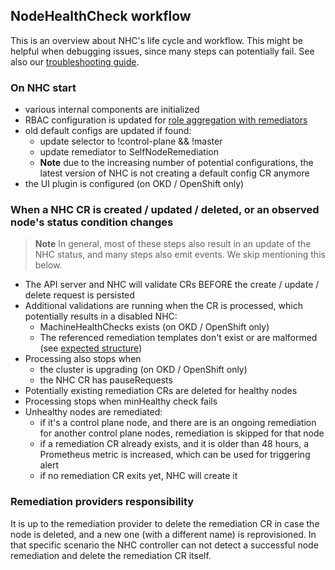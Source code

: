 ## NodeHealthCheck workflow

This is an overview about NHC's life cycle and workflow. This might be helpful
when debugging issues, since many steps can potentially fail. See also our
[troubleshooting guide](./troubleshooting.md).

### On NHC start

- various internal components are initialized
- RBAC configuration is updated for [role aggregation with remediators](./contributing.md#rbac-and-role-aggregation)
- old default configs are updated if found:
  - update selector to !control-plane && !master
  - update remediator to SelfNodeRemediation
  - **Note** due to the increasing number of potential configurations, the latest
    version of NHC is not creating a default config CR anymore
- the UI plugin is configured (on OKD / OpenShift only)

### When a NHC CR is created / updated / deleted, or an observed node's status condition changes

> **Note**
> In general, most of these steps also result in an update of the NHC status,
> and many steps also emit events. We skip mentioning this below.

- The API server and NHC will validate CRs BEFORE the create / update / delete request is persisted
- Additional validations are running when the CR is processed, which potentially results in a disabled NHC:
  - MachineHealthChecks exists (on OKD / OpenShift only)
  - The referenced remediation templates don't exist or are malformed (see [expected structure](./configuration.md#remediation-resources))
- Processing also stops when
  - the cluster is upgrading (on OKD / OpenShift only)
  - the NHC CR has pauseRequests
- Potentially existing remediation CRs are deleted for healthy nodes
- Processing stops when minHealthy check fails
- Unhealthy nodes are remediated:
  - if it's a control plane node, and there are is an ongoing remediation for another control plane nodes, remediation is skipped for that node
  - if a remediation CR already exists, and it is older than 48 hours, a Prometheus metric is increased, which can be used for triggering alert
  - if no remediation CR exits yet, NHC will create it

### Remediation providers responsibility

It is up to the remediation provider to delete the remediation CR in case the
node is deleted, and a new one (with a different name) is reprovisioned.
In that specific scenario the NHC controller can not detect a successful node
remediation and delete the remediation CR itself.

